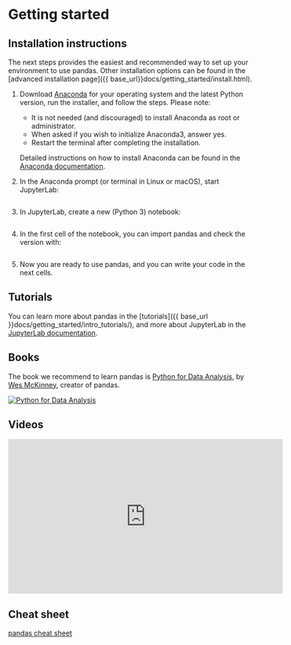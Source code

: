 # Getting started

## Installation instructions

The next steps provides the easiest and recommended way to set up your
environment to use pandas. Other installation options can be found in
the [advanced installation page]({{ base_url}}docs/getting_started/install.html).

1. Download [Anaconda](https://www.anaconda.com/download/) for your operating system and
   the latest Python version, run the installer, and follow the steps. Please note:

    - It is not needed (and discouraged) to install Anaconda as root or administrator.
    - When asked if you wish to initialize Anaconda3, answer yes.
    - Restart the terminal after completing the installation.

    Detailed instructions on how to install Anaconda can be found in the
    [Anaconda documentation](https://docs.anaconda.com/anaconda/install/).

2. In the Anaconda prompt (or terminal in Linux or macOS), start JupyterLab:

    <img class="img-fluid" alt="" src="{{ base_url }}/static/img/install/anaconda_prompt.png"/>

3. In JupyterLab, create a new (Python 3) notebook:

    <img class="img-fluid" alt="" src="{{ base_url }}/static/img/install/jupyterlab_home.png"/>

4. In the first cell of the notebook, you can import pandas and check the version with:

    <img class="img-fluid" alt="" src="{{ base_url }}/static/img/install/pandas_import_and_version.png"/>

5. Now you are ready to use pandas, and you can write your code in the next cells.

## Tutorials

You can learn more about pandas in the [tutorials]({{ base_url }}docs/getting_started/intro_tutorials/),
and more about JupyterLab in the
[JupyterLab documentation](https://jupyterlab.readthedocs.io/en/stable/user/interface.html).

## Books

The book we recommend to learn pandas is [Python for Data Analysis](https://amzn.to/3DyLaJc),
by [Wes McKinney](https://wesmckinney.com/), creator of pandas.

<a href="https://amzn.to/3DyLaJc">
    <img alt="Python for Data Analysis" src="{{ base_url }}static/img/books/pydata_book.gif"/>
</a>

## Videos

<iframe width="560" height="315" frameborder="0"
src="https://www.youtube.com/embed/_T8LGqJtuGc"
allow="accelerometer; autoplay; encrypted-media; gyroscope; picture-in-picture"
allowfullscreen></iframe>

## Cheat sheet

[pandas cheat sheet](https://pandas.pydata.org/Pandas_Cheat_Sheet.pdf)
